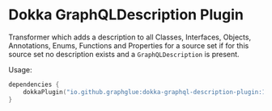 # Dokka GraphQLDescription Plugin

Transformer which adds a description to all Classes, Interfaces, Objects, Annotations, Enums, Functions and Properties 
for a source set if for this source set no description exists and a `GraphQLDescription` is present.

Usage:
```kt
dependencies {
    dokkaPlugin("io.github.graphglue:dokka-graphql-description-plugin:1.1.1")
}
```
